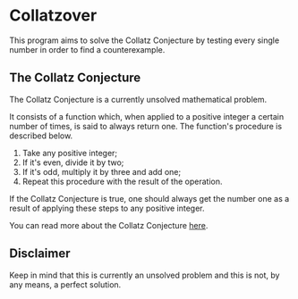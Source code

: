# Collatzover
This program aims to solve the Collatz Conjecture
by testing every single number in order to find a counterexample.

## The Collatz Conjecture
The Collatz Conjecture is a currently unsolved mathematical problem.

It consists of a function which,
when applied to a positive integer a certain number of times,
is said to always return one.
The function's procedure is described below.

1. Take any positive integer;
1. If it's even, divide it by two;
1. If it's odd, multiply it by three and add one;
1. Repeat this procedure with the result of the operation.

If the Collatz Conjecture is true,
one should always get the number one as a result of applying these steps to
any positive integer.

You can read more about the Collatz Conjecture
[here](https://en.wikipedia.org/wiki/Collatz_conjecture).

## Disclaimer
Keep in mind that this is currently an unsolved problem and
this is not, by any means, a perfect solution.

